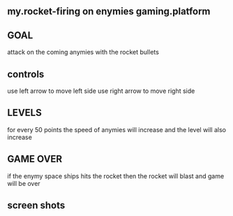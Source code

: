 ## my.rocket-firing on enymies gaming.platform
## GOAL
attack on the coming anymies with the rocket bullets

## controls
use left arrow to move left side 
use right arrow to move right side 
## LEVELS
for every 50 points the speed of anymies will increase
and the level will also increase

## GAME OVER
if the enymy space ships hits the rocket then the rocket will blast and game will be over

## screen shots



